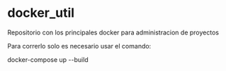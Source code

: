 # docker_util

Repositorio con los principales docker para administracion de proyectos

Para correrlo solo es necesario usar el comando:

docker-compose up --build
